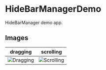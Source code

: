 # HideBarManagerDemo
HideBarManager demo app.

## Images

|dragging|scrolling|
|:--:|:--:|
|![Dragging](https://user-images.githubusercontent.com/25205138/101259493-41828300-376c-11eb-96aa-9021a66949a0.gif)|![Scrolling](https://user-images.githubusercontent.com/25205138/101259487-3a5b7500-376c-11eb-8759-583c44de7735.gif)|

